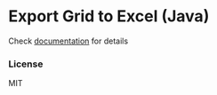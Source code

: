 Export Grid to Excel (Java)
===========================

Check [documentation](https://docs.dhtmlx.com/grid__data_export.html) for details

### License

MIT